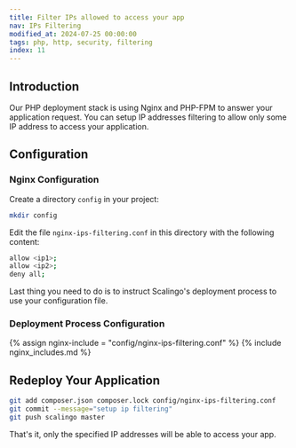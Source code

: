 ```yaml
---
title: Filter IPs allowed to access your app
nav: IPs Filtering
modified_at: 2024-07-25 00:00:00
tags: php, http, security, filtering
index: 11
---
```


## Introduction

Our PHP deployment stack is using Nginx and PHP-FPM to answer your application
request. You can setup IP addresses filtering to allow only some IP address to
access your application.

## Configuration

### Nginx Configuration

Create a directory `config` in your project:

```bash
mkdir config
```

Edit the file `nginx-ips-filtering.conf` in this directory with the following
content:

```bash
allow <ip1>;
allow <ip2>;
deny all;
```

Last thing you need to do is to instruct Scalingo's deployment process to use
your configuration file.

### Deployment Process Configuration

{% assign nginx-include = "config/nginx-ips-filtering.conf" %}
{% include nginx_includes.md %}

## Redeploy Your Application

```bash
git add composer.json composer.lock config/nginx-ips-filtering.conf
git commit --message="setup ip filtering"
git push scalingo master
```

That's it, only the specified IP addresses will be able to access your app.
